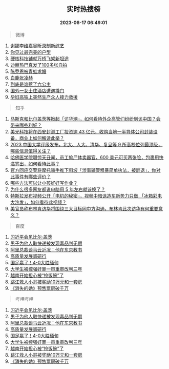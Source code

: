 <div align="center"><h2>实时热搜榜</h2><h4>2023-06-17 06:49:01</h4></div>

> 微博  

1. [谢娜李维嘉吴昕录制新综艺](https://s.weibo.com/weibo?q=%23%E8%B0%A2%E5%A8%9C%E6%9D%8E%E7%BB%B4%E5%98%89%E5%90%B4%E6%98%95%E5%BD%95%E5%88%B6%E6%96%B0%E7%BB%BC%E8%89%BA%23&t=31&band_rank=1&Refer=top)<br />
2. [你见过最完美的户型](https://s.weibo.com/weibo?q=%E4%BD%A0%E8%A7%81%E8%BF%87%E6%9C%80%E5%AE%8C%E7%BE%8E%E7%9A%84%E6%88%B7%E5%9E%8B&t=31&band_rank=2&Refer=top)<br />
3. [硬核科技铺就万桥飞架新坦途](https://s.weibo.com/weibo?q=%23%E7%A1%AC%E6%A0%B8%E7%A7%91%E6%8A%80%E9%93%BA%E5%B0%B1%E4%B8%87%E6%A1%A5%E9%A3%9E%E6%9E%B6%E6%96%B0%E5%9D%A6%E9%80%94%23&t=31&band_rank=3&Refer=top)<br />
4. [迪丽热巴真发了100多张自拍](https://s.weibo.com/weibo?q=%23%E8%BF%AA%E4%B8%BD%E7%83%AD%E5%B7%B4%E7%9C%9F%E5%8F%91%E4%BA%86100%E5%A4%9A%E5%BC%A0%E8%87%AA%E6%8B%8D%23&t=31&band_rank=4&Refer=top)<br />
5. [陈乔恩被青蛙求婚](https://s.weibo.com/weibo?q=%23%E9%99%88%E4%B9%94%E6%81%A9%E8%A2%AB%E9%9D%92%E8%9B%99%E6%B1%82%E5%A9%9A%23&t=31&band_rank=5&Refer=top)<br />
6. [白鹿张凌赫](https://s.weibo.com/weibo?q=%E7%99%BD%E9%B9%BF%E5%BC%A0%E5%87%8C%E8%B5%AB&t=31&band_rank=6&Refer=top)<br />
7. [到底是谁惹了六公主](https://s.weibo.com/weibo?q=%23%E5%88%B0%E5%BA%95%E6%98%AF%E8%B0%81%E6%83%B9%E4%BA%86%E5%85%AD%E5%85%AC%E4%B8%BB%23&t=31&band_rank=7&Refer=top)<br />
8. [国外一女士住酒店遭遇撬门](https://s.weibo.com/weibo?q=%E5%9B%BD%E5%A4%96%E4%B8%80%E5%A5%B3%E5%A3%AB%E4%BD%8F%E9%85%92%E5%BA%97%E9%81%AD%E9%81%87%E6%92%AC%E9%97%A8&t=31&band_rank=8&Refer=top)<br />
9. [孕妇高铁上突然生产众人接力救援](https://s.weibo.com/weibo?q=%23%E5%AD%95%E5%A6%87%E9%AB%98%E9%93%81%E4%B8%8A%E7%AA%81%E7%84%B6%E7%94%9F%E4%BA%A7%E4%BC%97%E4%BA%BA%E6%8E%A5%E5%8A%9B%E6%95%91%E6%8F%B4%23&t=31&band_rank=9&Refer=top)<br />

> 知乎  

1. [马斯克和比尔盖茨等掀起「访华潮」，如何看待外企高管们纷纷到访中国？会带来哪些利好？](https://www.zhihu.com/question/606763754)<br />
2. [美光科技将在西安封测工厂投资逾 43 亿元，收购当地一半导体公司封装设备，商业上如何解读此举？](https://www.zhihu.com/question/607000886)<br />
3. [2023 中国大学评级发布，北大、人大、清华、复旦等 9 所高校位列最顶级，哪些信息值得关注？](https://www.zhihu.com/question/606944114)<br />
4. [哈佛医学院曝惊天丑闻，员工偷尸体卖器官，600 美元可买两张脸，包裹用快递寄出，如何看待此事？](https://www.zhihu.com/question/606917409)<br />
5. [官方回应交警将摩托骑手推下斜坡「涉事辅警粗暴简单执法，被辞退」，你对此事件有哪些评价？](https://www.zhihu.com/question/606973911)<br />
6. [哪些方法可以让小孩好好写作业？](https://www.zhihu.com/question/596788731)<br />
7. [为什么很多网友都说电脑用 5 年左右就该换了？](https://www.zhihu.com/question/521171582)<br />
8. [特斯拉发布视频公开「电机的秘密」，视频中暗讽造车新势力只做 「冰箱彩电大沙发」，如何看待此视频？](https://www.zhihu.com/question/606771603)<br />
9. [美官员称布林肯访华将围绕三大目标同中方沟通，布林肯此次访华有何重要意义？](https://www.zhihu.com/question/606965050)<br />

> 百度  

1. [习近平会见比尔·盖茨](https://www.baidu.com/s?wd=%E4%B9%A0%E8%BF%91%E5%B9%B3%E4%BC%9A%E8%A7%81%E6%AF%94%E5%B0%94%C2%B7%E7%9B%96%E8%8C%A8&sa=fyb_news&rsv_dl=fyb_news)<br />
2. [男子为他人取快递被发现毒品判无期](https://www.baidu.com/s?wd=%E7%94%B7%E5%AD%90%E4%B8%BA%E4%BB%96%E4%BA%BA%E5%8F%96%E5%BF%AB%E9%80%92%E8%A2%AB%E5%8F%91%E7%8E%B0%E6%AF%92%E5%93%81%E5%88%A4%E6%97%A0%E6%9C%9F&sa=fyb_news&rsv_dl=fyb_news)<br />
3. [阿里总裁谈马云近况：他在东京教书](https://www.baidu.com/s?wd=%E9%98%BF%E9%87%8C%E6%80%BB%E8%A3%81%E8%B0%88%E9%A9%AC%E4%BA%91%E8%BF%91%E5%86%B5%EF%BC%9A%E4%BB%96%E5%9C%A8%E4%B8%9C%E4%BA%AC%E6%95%99%E4%B9%A6&sa=fyb_news&rsv_dl=fyb_news)<br />
4. [高质量发展调研行](https://www.baidu.com/s?wd=%E9%AB%98%E8%B4%A8%E9%87%8F%E5%8F%91%E5%B1%95%E8%B0%83%E7%A0%94%E8%A1%8C&sa=fyb_news&rsv_dl=fyb_news)<br />
5. [国足赢了！4-0大胜缅甸](https://www.baidu.com/s?wd=%E5%9B%BD%E8%B6%B3%E8%B5%A2%E4%BA%86%EF%BC%814-0%E5%A4%A7%E8%83%9C%E7%BC%85%E7%94%B8&sa=fyb_news&rsv_dl=fyb_news)<br />
6. [大学生被控强奸罪一审重审改判三年](https://www.baidu.com/s?wd=%E5%A4%A7%E5%AD%A6%E7%94%9F%E8%A2%AB%E6%8E%A7%E5%BC%BA%E5%A5%B8%E7%BD%AA%E4%B8%80%E5%AE%A1%E9%87%8D%E5%AE%A1%E6%94%B9%E5%88%A4%E4%B8%89%E5%B9%B4&sa=fyb_news&rsv_dl=fyb_news)<br />
7. [越南开始担心被“抢饭碗”了](https://www.baidu.com/s?wd=%E8%B6%8A%E5%8D%97%E5%BC%80%E5%A7%8B%E6%8B%85%E5%BF%83%E8%A2%AB%E2%80%9C%E6%8A%A2%E9%A5%AD%E7%A2%97%E2%80%9D%E4%BA%86&sa=fyb_news&rsv_dl=fyb_news)<br />
8. [跳江救人小哥被奖励10万元和一套房](https://www.baidu.com/s?wd=%E8%B7%B3%E6%B1%9F%E6%95%91%E4%BA%BA%E5%B0%8F%E5%93%A5%E8%A2%AB%E5%A5%96%E5%8A%B110%E4%B8%87%E5%85%83%E5%92%8C%E4%B8%80%E5%A5%97%E6%88%BF&sa=fyb_news&rsv_dl=fyb_news)<br />
9. [《消失的她》预售票房破千万](https://www.baidu.com/s?wd=%E3%80%8A%E6%B6%88%E5%A4%B1%E7%9A%84%E5%A5%B9%E3%80%8B%E9%A2%84%E5%94%AE%E7%A5%A8%E6%88%BF%E7%A0%B4%E5%8D%83%E4%B8%87&sa=fyb_news&rsv_dl=fyb_news)<br />

> 哔哩哔哩  

1. [习近平会见比尔·盖茨](https://www.baidu.com/s?wd=%E4%B9%A0%E8%BF%91%E5%B9%B3%E4%BC%9A%E8%A7%81%E6%AF%94%E5%B0%94%C2%B7%E7%9B%96%E8%8C%A8&sa=fyb_news&rsv_dl=fyb_news)<br />
2. [男子为他人取快递被发现毒品判无期](https://www.baidu.com/s?wd=%E7%94%B7%E5%AD%90%E4%B8%BA%E4%BB%96%E4%BA%BA%E5%8F%96%E5%BF%AB%E9%80%92%E8%A2%AB%E5%8F%91%E7%8E%B0%E6%AF%92%E5%93%81%E5%88%A4%E6%97%A0%E6%9C%9F&sa=fyb_news&rsv_dl=fyb_news)<br />
3. [阿里总裁谈马云近况：他在东京教书](https://www.baidu.com/s?wd=%E9%98%BF%E9%87%8C%E6%80%BB%E8%A3%81%E8%B0%88%E9%A9%AC%E4%BA%91%E8%BF%91%E5%86%B5%EF%BC%9A%E4%BB%96%E5%9C%A8%E4%B8%9C%E4%BA%AC%E6%95%99%E4%B9%A6&sa=fyb_news&rsv_dl=fyb_news)<br />
4. [高质量发展调研行](https://www.baidu.com/s?wd=%E9%AB%98%E8%B4%A8%E9%87%8F%E5%8F%91%E5%B1%95%E8%B0%83%E7%A0%94%E8%A1%8C&sa=fyb_news&rsv_dl=fyb_news)<br />
5. [国足赢了！4-0大胜缅甸](https://www.baidu.com/s?wd=%E5%9B%BD%E8%B6%B3%E8%B5%A2%E4%BA%86%EF%BC%814-0%E5%A4%A7%E8%83%9C%E7%BC%85%E7%94%B8&sa=fyb_news&rsv_dl=fyb_news)<br />
6. [大学生被控强奸罪一审重审改判三年](https://www.baidu.com/s?wd=%E5%A4%A7%E5%AD%A6%E7%94%9F%E8%A2%AB%E6%8E%A7%E5%BC%BA%E5%A5%B8%E7%BD%AA%E4%B8%80%E5%AE%A1%E9%87%8D%E5%AE%A1%E6%94%B9%E5%88%A4%E4%B8%89%E5%B9%B4&sa=fyb_news&rsv_dl=fyb_news)<br />
7. [越南开始担心被“抢饭碗”了](https://www.baidu.com/s?wd=%E8%B6%8A%E5%8D%97%E5%BC%80%E5%A7%8B%E6%8B%85%E5%BF%83%E8%A2%AB%E2%80%9C%E6%8A%A2%E9%A5%AD%E7%A2%97%E2%80%9D%E4%BA%86&sa=fyb_news&rsv_dl=fyb_news)<br />
8. [跳江救人小哥被奖励10万元和一套房](https://www.baidu.com/s?wd=%E8%B7%B3%E6%B1%9F%E6%95%91%E4%BA%BA%E5%B0%8F%E5%93%A5%E8%A2%AB%E5%A5%96%E5%8A%B110%E4%B8%87%E5%85%83%E5%92%8C%E4%B8%80%E5%A5%97%E6%88%BF&sa=fyb_news&rsv_dl=fyb_news)<br />
9. [《消失的她》预售票房破千万](https://www.baidu.com/s?wd=%E3%80%8A%E6%B6%88%E5%A4%B1%E7%9A%84%E5%A5%B9%E3%80%8B%E9%A2%84%E5%94%AE%E7%A5%A8%E6%88%BF%E7%A0%B4%E5%8D%83%E4%B8%87&sa=fyb_news&rsv_dl=fyb_news)<br />
